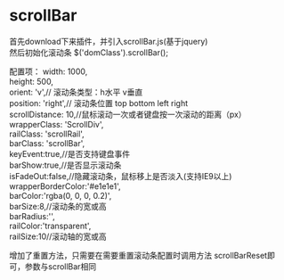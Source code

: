 # scrollBar
首先download下来插件，并引入scrollBar.js(基于jquery)<br>
然后初始化滚动条 $('domClass').scrollBar();

配置项：        width: 1000,<br>
                height: 500,<br>
                orient: 'v',// 滚动条类型：h水平 v垂直<br>
                position: 'right',// 滚动条位置 top bottom left right<br>
                scrollDistance: 10,//鼠标滚动一次或者键盘按一次滚动的距离（px）<br>
                wrapperClass: 'ScrollDiv',<br>
                railClass: 'scrollRail',<br>
                barClass: 'scrollBar',<br>
                keyEvent:true,//是否支持键盘事件<br>
                barShow:true,//是否显示滚动条<br>
                isFadeOut:false,//隐藏滚动条，鼠标移上是否淡入(支持IE9以上)<br>
                wrapperBorderColor:'#e1e1e1',<br>
                barColor:'rgba(0, 0, 0, 0.2)',<br>
                barSize:8,//滚动条的宽或高<br>
                barRadius:'',<br>
                railColor:'transparent',<br>
                railSize:10//滚动轴的宽或高<br>
                
 增加了重置方法，只需要在需要重置滚动条配置时调用方法 scrollBarReset即可，参数与scrollBar相同
